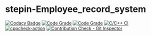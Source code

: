 # stepin-Employee_record_system
[![Codacy Badge](https://app.codacy.com/project/badge/Grade/49f9a9b229f54a6ba5343c1bcc367856)](https://www.codacy.com/gh/Akshata-Kanagoudar/stepin-Employee_record_system/dashboard?utm_source=github.com&amp;utm_medium=referral&amp;utm_content=Akshata-Kanagoudar/stepin-Employee_record_system&amp;utm_campaign=Badge_Grade)
[![Code Grade](https://www.code-inspector.com/project/27497/score/svg)](https://www.code-inspector.com)
[![Code Grade](https://www.code-inspector.com/project/27497/status/svg)](https://www.code-inspector.com)
[![C/C++ CI](https://github.com/Akshata-Kanagoudar/stepin-Employee_record_system/actions/workflows/c-build.yml/badge.svg)](https://github.com/Akshata-Kanagoudar/stepin-Employee_record_system/actions/workflows/c-build.yml)
[![cppcheck-action](https://github.com/Akshata-Kanagoudar/stepin-Employee_record_system/actions/workflows/cppcheck.yml/badge.svg)](https://github.com/Akshata-Kanagoudar/stepin-Employee_record_system/actions/workflows/cppcheck.yml)
[![Contribution Check - Git Inspector](https://github.com/Akshata-Kanagoudar/stepin-Employee_record_system/actions/workflows/gitinspector.yml/badge.svg)](https://github.com/Akshata-Kanagoudar/stepin-Employee_record_system/actions/workflows/gitinspector.yml)
